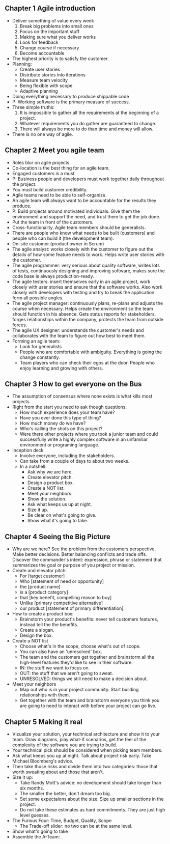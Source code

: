 ## Chapter 1 Agile introduction
- Deliver something of value every week
  1. Break big problems into small ones
  2. Focus on the important stuff
  3. Making sure what you deliver works
  4. Look for feedback
  5. Change course if necessary
  6. Become accountable
- The highest priority is to satisfy the customer.
- Planning:
  - Create user stories
  - Distribute stories into iterations
  - Measure team velocity
  - Being flexible with scope
  - Adaptive planning
- Doing everything necessary to produce shippable code
- P: Working software is the primary measure of success.
- Three simple truths:
  1. It is impossible to gather all the requirements at the beginning of
     a project.
  2. Whatever requirements you do gather are guaranteed to change.
  3. There will always be more to do than time and money will allow.
- There is no one way of agile.
## Chapter 2 Meet you agile team
- Roles blur on agile projects.
- Co-location is the best thing for an agile team.
- Engaged customers is a must.
- P: Business people and developers must work together daily throughout the
  project.
- You must build customer credibility.
- Agile teams need to be able to self-organize.
- An agile team will always want to be accountable for the results they
  produce.
- P: Build projects around motivated individuals. Give them the environment and
  support the need, and trust them to get the job done.
- Put the team in front of the customers.
- Cross-functionality. Agile team members should be generalists.
- There are people who know what needs to be built (customers) and people who
  can build it (the development team).
- On-site customer (product owner in Scrum)
- The agile analyst: works closely with the customer to figure out the details
  of how some feature needs to work. Helps write user stories with the
  customer.
- The agile programmer: very serious about quality software, writes lots of
  tests, continuously designing and improving software, makes sure the code
  base is always production-ready.
- The agile testers: insert themselves early in an agile project, work closely
  with user stories and ensure that the software works. Also work closely with
  developers with testing and try to break the application form all possible
  angles.
- The agile project manager: continuously plans, re-plans and adjusts the course
  when necessary. Helps create the environment so the team should function in
  his absence. Gets status reports for stakeholders, forges relationships
  within the company, protects the team from outside forces.
- The agile UX designer: understands the customer's needs and collaborates with
  the team to figure out how best to meet them.
- Forming an agile team:
  - Look for generalists
  - People who are comfortable with ambiguity. Everything is going the change
    constantly. 
  - Team players who can check their egos at the door. People who enjoy
    learning and growing with others.
## Chapter 3 How to get everyone on the Bus
- The assumption of consensus where none exists is what kills most projects
- Right from the start you need to ask though questions:
  - How much experience does your team have?
  - Have you ever done this type of thing?
  - How much money do we have?
  - Who's calling the shots on this project?
  - Were there other projects where you took a junior team and could
    successfully write a highly complex software in an unfamiliar environment
    or programing language.
- Inception deck
  - Involve everyone, including the stakeholders.
  - Can take from a couple of days to about two weeks.
  - In a nutshell:
    - Ask why we are here.
    - Create elevator pitch.
    - Design a product box.
    - Create a NOT list.
    - Meet your neighbors.
    - Show the solution.
    - Ask what keeps us up at night.
    - Size it up.
    - Be clear on what's going to give.
    - Show what it's going to take.
## Chapter 4 Seeing the Big Picture
- Why are we here? See the problem from the customers perspective. Make better
  decisions. Better balancing conflicts and trade offs. Discover the
  commander's intent: expression, phrase or statement that summarizes the goal
  or purpose of you project or mission.
- Create and elevator pitch:
  - For [target customer]
  - Who [statement of need or opportunity]
  - the [product name]
  - is a [product category]
  - that [key benefit, compelling reason to buy]
  - Unlike [primary competitive alternative]
  - our product [statement of primary differentiation].
- How to create a product box:
  - Brainstorm your product's benefits: never tell customers features, instead
    tell the the benefits.
  - Create a slogan. 
  - Design the box.
- Create a NOT list
  - Choose what's in the scope, choose what's out of scope.
  - You can also have an 'unresolved' box. 
  - The team and the customers get together and brainstorm all the high-level
    features they'd like to see in their software.
  - IN: the stuff we want to focus on.
  - OUT: the stuff that we aren't going to sweat.
  - UNRESOLVED: things we still need to make a decision about.
- Meet your neighbors
  - Map out who is in your project community. Start building relationships with
    them.
  -  Get together with the team and brainstorm everyone you think you are going
     to need to interact with before your project can go live.
## Chapter 5 Making it real
- Vizualize your solution, your technical architecture and show it to your team.
  Draw diagrams, play what-if scenarios, get the feel of the complexity of the
  software you are trying to build.
- Your technical pick should be considered when picking team members.
- Ask what keeps you up at night. Talk about project risk early. Take Michael 
  Bloomberg's advice.
- Then take those risks and divide them into two categories: those that worth
  sweating about and those that aren't.
- Size it up:
  - Take Randy Mott's advice: no development should take longer than six months.
  - The smaller the better, don't dream too big.
  - Set some expectaions about the size. Size up smaller sections in the project.
  - Do not take these estimates as hard commitments. They are just high level 
    guesses.
- The Furious Four: Time, Budget, Quality, Scope
  - The Trade-off slider: no two can be at the same level.
- Show what's going to take
- Assemble the A-Team:
  